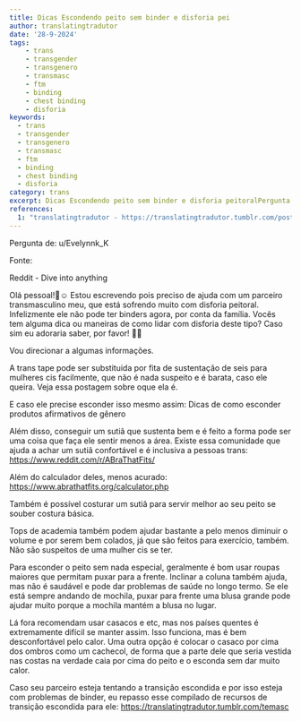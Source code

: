 ```yaml
---
title: Dicas Escondendo peito sem binder e disforia pei
author: translatingtradutor
date: '28-9-2024'
tags:
    - trans
    - transgender
    - transgenero
    - transmasc
    - ftm
    - binding
    - chest binding
    - disforia
keywords:
  - trans
  - transgender
  - transgenero
  - transmasc
  - ftm
  - binding
  - chest binding
  - disforia
category: trans
excerpt: Dicas Escondendo peito sem binder e disforia peitoralPergunta de u/Evelynnk_KFonteReddit - Dive into anythingOlá pessoal!👋☺️ Estou escrevendo pois...
references:
  1: "translatingtradutor - https://translatingtradutor.tumblr.com/post/762872843027480576/dicas-escondendo-peito-sem-binder-e-disforia"
---
```


Pergunta de: u/Evelynnk_K

Fonte:

Reddit - Dive into anything

Olá pessoal!👋☺️ Estou escrevendo pois preciso de ajuda com um parceiro transmasculino meu, que está sofrendo muito com disforia peitoral. Infelizmente ele não pode ter binders agora, por conta da família. Vocês tem alguma dica ou maneiras de como lidar com disforia deste tipo? Caso sim eu adoraria saber, por favor! 🙌🫶

Vou direcionar a algumas informações.

A trans tape pode ser substituida por fita de sustentação de seis para mulheres cis facilmente, que não é nada suspeito e é barata, caso ele queira. Veja essa postagem sobre oque ela é.

E caso ele precise esconder isso mesmo assim: Dicas de como esconder produtos afirmativos de gênero

Além disso, conseguir um sutiã que sustenta bem e é feito a forma pode ser uma coisa que faça ele sentir menos a área. Existe essa comunidade que ajuda a achar um sutiã confortável e é inclusiva a pessoas trans: https://www.reddit.com/r/ABraThatFits/

Além do calculador deles, menos acurado: https://www.abrathatfits.org/calculator.php

Também é possível costurar um sutiã para servir melhor ao seu peito se souber costura básica.

Tops de academia também podem ajudar bastante a pelo menos diminuir o volume e por serem bem colados, já que são feitos para exercício, também. Não são suspeitos de uma mulher cis se ter.

Para esconder o peito sem nada especial, geralmente é bom usar roupas maiores que permitam puxar para a frente. Inclinar a coluna também ajuda, mas não é saudável e pode dar problemas de saúde no longo termo. Se ele está sempre andando de mochila, puxar para frente uma blusa grande pode ajudar muito porque a mochila mantém a blusa no lugar.

Lá fora recomendam usar casacos e etc, mas nos países quentes é extremamente difícil se manter assim. Isso funciona, mas é bem desconfortável pelo calor. Uma outra opção é colocar o casaco por cima dos ombros como um cachecol, de forma que a parte dele que seria vestida nas costas na verdade caia por cima do peito e o esconda sem dar muito calor.

Caso seu parceiro esteja tentando a transição escondida e por isso esteja com problemas de binder, eu repasso esse compilado de recursos de transição escondida para ele: https://translatingtradutor.tumblr.com/temasc